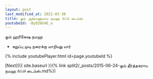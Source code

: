 ```yaml
---
layout: post
last_modified_at: 2021-03-30
title: ஓம் அக்ராஹ்யாய நமஹ ௧௦௮ டைம்ஸ்
youtubeId: -ByOZ0U4E_o
---
```

 
 
 ஓம் ஹரிகேஷ நமஹ  
 
 -  கறுப்பு முடி நரைக்கு மாறியது யார் 
 
  
 
  
 
 
 
 
 
 


{% include youtubePlayer.html id=page.youtubeId %}
 
[Next]({{ site.baseurl }}{% link  split2/_posts/2015-06-24-ஓம் தீர்த்தகராய நமஹ ௧௦௮ டைம்ஸ்.md%})
 
